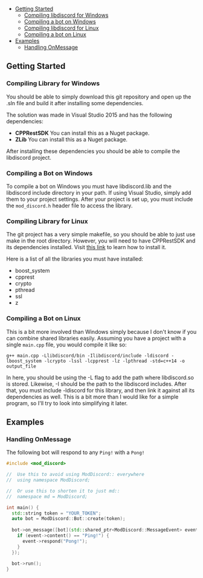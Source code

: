 - [Getting Started](#getting-started)
  - [Compiling libdiscord for Windows](#compiling-libdiscord-for-windows)
  - [Compiling a bot on Windows](#compiling-a-bot-on-windows)
  - [Compiling libdiscord for Linux](#compiling-libdiscord-for-linux)
  - [Compiling a bot on Linux](#compiling-a-bot-on-linux)
- [Examples](#examples)
  - [Handling OnMessage](#handling-onmessage)
  
## Getting Started

### Compiling Library for Windows

You should be able to simply download this git repository and open up the .sln file and build it after installing some dependencies. 

The solution was made in Visual Studio 2015 and has the following dependencies:

- **CPPRestSDK** You can install this as a Nuget package.
- **ZLib** You can install this as a Nuget package. 

After installing these dependencies you should be able to compile the libdiscord project.

### Compiling a Bot on Windows
To compile a bot on Windows you must have libdiscord.lib and the libdiscord include directory in your path. If using Visual Studio, simply add them to your project settings. After your project is set up, you must include the `mod_discord.h` header file to access the library.

### Compiling Library for Linux
The git project has a very simple makefile, so you should be able to just use make in the root directory. However, you will need to have CPPRestSDK and its dependencies installed. Visit [this link](https://github.com/Microsoft/cpprestsdk/wiki/How-to-build-for-Linux) to learn how to install it.

Here is a list of all the libraries you must have installed:

- boost_system
- cpprest
- crypto
- pthread
- ssl
- z

### Compiling a Bot on Linux
This is a bit more involved than Windows simply because I don't know if you can combine shared libraries easily. Assuming you have a project with a single `main.cpp` file, you would compile it like so:

```
g++ main.cpp -Llibdiscord/bin -Ilibdiscord/include -ldiscord -lboost_system -lcrypto -lssl -lcpprest -lz -lpthread -std=c++14 -o output_file
```

In here, you should be using the -L flag to add the path where libdiscord.so is stored. Likewise, -I should be the path to the libdiscord includes. After that, you must include -ldiscord for this library, and then link it against all its dependencies as well. This is a bit more than I would like for a simple program, so I'll try to look into simplifying it later.

## Examples
### Handling OnMessage
The following bot will respond to any `Ping!` with a `Pong!`

```cpp
#include <mod_discord>

//  Use this to avoid using ModDiscord:: everywhere
//  using namespace ModDiscord;

//  Or use this to shorten it to just md::
//  namespace md = ModDiscord;

int main() {
  std::string token = "YOUR_TOKEN";
  auto bot = ModDiscord::Bot::create(token);
  
  bot->on_message([bot](std::shared_ptr<ModDiscord::MessageEvent> event) {
    if (event->content() == "Ping!") {
      event->respond("Pong!");
    }
  });
  
  bot->run();
}
```
